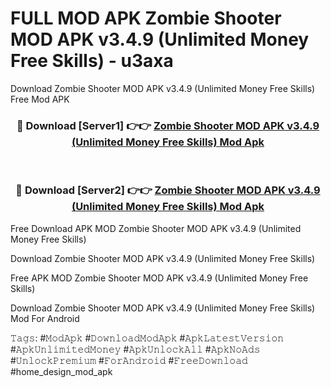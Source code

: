 # FULL MOD APK Zombie Shooter MOD APK v3.4.9 (Unlimited Money Free Skills) - u3axa
Download Zombie Shooter MOD APK v3.4.9 (Unlimited Money Free Skills) Free Mod APK

<div align="center">
<h3>🔴 Download [Server1] 👉👉 <a href="https://apk-comot.site?title=Zombie_Shooter_MOD_APK_v3.4.9_(Unlimited_Money_Free_Skills)">Zombie Shooter MOD APK v3.4.9 (Unlimited Money Free Skills) Mod Apk</a></h3><br>

<h3>🔴 Download [Server2] 👉👉 <a href="https://apk-comot.site?title=Zombie_Shooter_MOD_APK_v3.4.9_(Unlimited_Money_Free_Skills)">Zombie Shooter MOD APK v3.4.9 (Unlimited Money Free Skills) Mod Apk</a></h3>
</div>


Free Download APK MOD Zombie Shooter MOD APK v3.4.9 (Unlimited Money Free Skills)

Download Zombie Shooter MOD APK v3.4.9 (Unlimited Money Free Skills) 

Free APK MOD Zombie Shooter MOD APK v3.4.9 (Unlimited Money Free Skills) 

Download Zombie Shooter MOD APK v3.4.9 (Unlimited Money Free Skills) Mod For Android

𝚃𝚊𝚐𝚜: #𝙼𝚘𝚍𝙰𝚙𝚔 #𝙳𝚘𝚠𝚗𝚕𝚘𝚊𝚍𝙼𝚘𝚍𝙰𝚙𝚔 #𝙰𝚙𝚔𝙻𝚊𝚝𝚎𝚜𝚝𝚅𝚎𝚛𝚜𝚒𝚘𝚗 #𝙰𝚙𝚔𝚄𝚗𝚕𝚒𝚖𝚒𝚝𝚎𝚍𝙼𝚘𝚗𝚎𝚢 #𝙰𝚙𝚔𝚄𝚗𝚕𝚘𝚌𝚔𝙰𝚕𝚕 #𝙰𝚙𝚔𝙽𝚘𝙰𝚍𝚜 #𝚄𝚗𝚕𝚘𝚌𝚔𝙿𝚛𝚎𝚖𝚒𝚞𝚖 #𝙵𝚘𝚛𝙰𝚗𝚍𝚛𝚘𝚒𝚍 #𝙵𝚛𝚎𝚎𝙳𝚘𝚠𝚗𝚕𝚘𝚊𝚍 #home_design_mod_apk